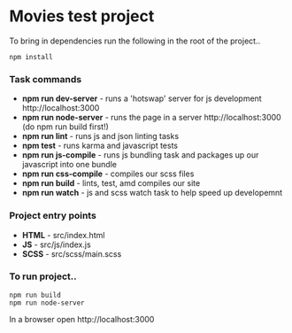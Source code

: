 # Movies test project

To bring in dependencies run the following in the root of the project..
```
npm install
```

### Task commands
* **npm run dev-server** - runs a 'hotswap' server for js development http://localhost:3000
* **npm run node-server** - runs the page in a server http://localhost:3000 (do npm run build first!)
* **npm run lint** - runs js and json linting tasks
* **npm test** - runs karma and javascript tests
* **npm run js-compile** - runs js bundling task and packages up our javascript into one bundle
* **npm run css-compile** - compiles our scss files
* **npm run build** - lints, test, amd compiles our site
* **npm run watch** - js and scss watch task to help speed up developemnt

### Project entry points
* **HTML** - src/index.html
* **JS** - src/js/index.js
* **SCSS** - src/scss/main.scss

### To run project..

```
npm run build
npm run node-server
```
In a browser open http://localhost:3000